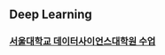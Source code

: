## Deep Learning


### [서울대학교 데이터사이언스대학원 수업](https://www.youtube.com/playlist?list=PL0E_1UqNACXD5trR4II4ltJ0dBBt0ztTV)
  
